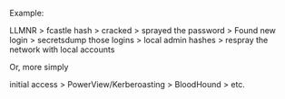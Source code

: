Example:

LLMNR > fcastle hash > cracked > sprayed the password > Found new login > secretsdump those logins > local admin hashes > respray the network with local accounts

Or, more simply

initial access > PowerView/Kerberoasting > BloodHound > etc.


